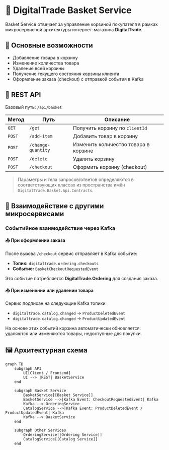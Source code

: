 # 🧺 DigitalTrade Basket Service

Basket Service отвечает за управление корзиной покупателя в рамках микросервисной архитектуры интернет-магазина **DigitalTrade**.

## 📌 Основные возможности

- Добавление товара в корзину
- Изменение количества товара
- Удаление всей корзины
- Получение текущего состояния корзины клиента
- Оформление заказа (checkout) с отправкой события в Kafka

## 🚀 REST API

Базовый путь: `/api/basket`

| Метод  | Путь             | Описание                              |
|--------|------------------|----------------------------------------|
| `GET`  | `/get`           | Получить корзину по `clientId`        |
| `POST` | `/add-item`      | Добавить товар в корзину              |
| `POST` | `/change-quantity` | Изменить количество товара в корзине  |
| `POST` | `/delete`        | Удалить корзину                       |
| `POST` | `/checkout`      | Оформить корзину (checkout)           |

> Параметры и тела запросов/ответов определяются в соответствующих классах из пространства имён `DigitalTrade.Basket.Api.Contracts`.

## 🧩 Взаимодействие с другими микросервисами

### Событийное взаимодействие через Kafka

#### 📤 При оформлении заказа

После вызова `/checkout` сервис отправляет в Kafka событие:

- **Топик:** `digitaltrade.ordering.checkouts`
- **Событие:** `BasketCheckoutRequestedEvent`

Это событие потребляется **DigitalTrade.Ordering** для создания заказа.

#### 📥 При изменении или удалении товара

Сервис подписан на следующие Kafka топики:

- `digitaltrade.catalog.changed` → `ProductDeletedEvent`
- `digitaltrade.catalog.changed` → `ProductUpdatedEvent`

На основе этих событий корзина автоматически обновляется: удаляются или изменяются товары, недоступные для покупки.

## 🖼️ Архитектурная схема

```mermaid
graph TD
    subgraph API
        UI[Client / Frontend]
        UI --> |REST| BasketService
    end

    subgraph Basket Service
        BasketService[[Basket Service]]
        BasketService -->|Kafka Event: CheckoutRequestedEvent| Kafka
        Kafka --> OrderingService
        CatalogService -->|Kafka Event: ProductDeletedEvent / ProductUpdatedEvent| Kafka
        Kafka --> BasketService
    end

    subgraph Other Services
        OrderingService[[Ordering Service]]
        CatalogService[[Catalog Service]]
    end
